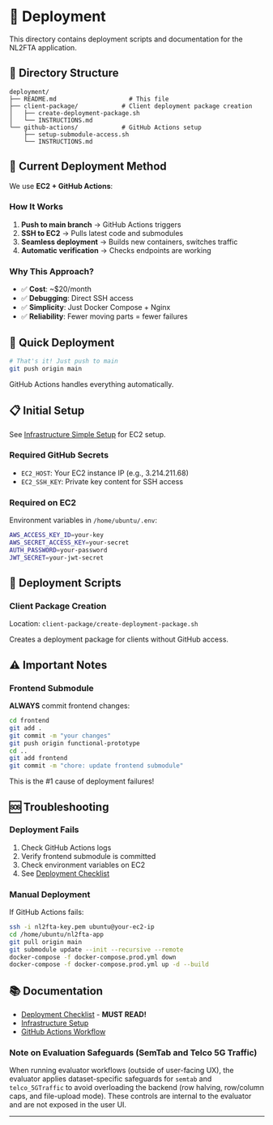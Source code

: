 # 🚀 Deployment

This directory contains deployment scripts and documentation for the NL2FTA application.

## 📁 Directory Structure

```
deployment/
├── README.md                    # This file
├── client-package/            # Client deployment package creation
│   ├── create-deployment-package.sh
│   └── INSTRUCTIONS.md
└── github-actions/            # GitHub Actions setup
    ├── setup-submodule-access.sh
    └── INSTRUCTIONS.md
```

## 🎯 Current Deployment Method

We use **EC2 + GitHub Actions**:

### How It Works
1. **Push to main branch** → GitHub Actions triggers
2. **SSH to EC2** → Pulls latest code and submodules
3. **Seamless deployment** → Builds new containers, switches traffic
4. **Automatic verification** → Checks endpoints are working

### Why This Approach?
- ✅ **Cost**: ~$20/month
- ✅ **Debugging**: Direct SSH access
- ✅ **Simplicity**: Just Docker Compose + Nginx
- ✅ **Reliability**: Fewer moving parts = fewer failures

## 🚀 Quick Deployment

```bash
# That's it! Just push to main
git push origin main
```

GitHub Actions handles everything automatically.

## 📋 Initial Setup

See [Infrastructure Simple Setup](../infrastructure/simple/README.md) for EC2 setup.

### Required GitHub Secrets
- `EC2_HOST`: Your EC2 instance IP (e.g., 3.214.211.68)
- `EC2_SSH_KEY`: Private key content for SSH access

### Required on EC2
Environment variables in `/home/ubuntu/.env`:
```bash
AWS_ACCESS_KEY_ID=your-key
AWS_SECRET_ACCESS_KEY=your-secret
AUTH_PASSWORD=your-password
JWT_SECRET=your-jwt-secret
```

## 🔧 Deployment Scripts

### Client Package Creation
Location: `client-package/create-deployment-package.sh`

Creates a deployment package for clients without GitHub access.

## ⚠️ Important Notes

### Frontend Submodule
**ALWAYS** commit frontend changes:
```bash
cd frontend
git add .
git commit -m "your changes"
git push origin functional-prototype
cd ..
git add frontend
git commit -m "chore: update frontend submodule"
```

This is the #1 cause of deployment failures!


## 🆘 Troubleshooting

### Deployment Fails
1. Check GitHub Actions logs
2. Verify frontend submodule is committed
3. Check environment variables on EC2
4. See [Deployment Checklist](../DEPLOYMENT_CHECKLIST.md)

### Manual Deployment
If GitHub Actions fails:
```bash
ssh -i nl2fta-key.pem ubuntu@your-ec2-ip
cd /home/ubuntu/nl2fta-app
git pull origin main
git submodule update --init --recursive --remote
docker-compose -f docker-compose.prod.yml down
docker-compose -f docker-compose.prod.yml up -d --build
```

## 📚 Documentation

- [Deployment Checklist](../DEPLOYMENT_CHECKLIST.md) - **MUST READ!**
- [Infrastructure Setup](../infrastructure/deployment/README.md)
- [GitHub Actions Workflow](../.github/workflows/deploy.yml)

### Note on Evaluation Safeguards (SemTab and Telco 5G Traffic)

When running evaluator workflows (outside of user-facing UX), the evaluator applies dataset-specific safeguards for `semtab` and `telco_5GTraffic` to avoid overloading the backend (row halving, row/column caps, and file-upload mode). These controls are internal to the evaluator and are not exposed in the user UI.


---